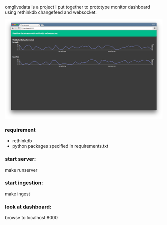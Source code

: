 omglivedata is a project I put together to prototype monitor dashboard using rethinkdb changefeed and websocket.

![Screenshot](/screen.png?raw=true "Screenshot")

### requirement
  * rethinkdb
  * python packages specified in requirements.txt

### start server:
make runserver

### start ingestion:
make ingest

### look at dashboard:
browse to localhost:8000
